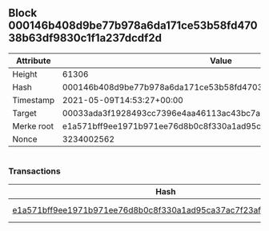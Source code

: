 ## Block 000146b408d9be77b978a6da171ce53b58fd47038b63df9830c1f1a237dcdf2d

Attribute | Value
--- | ---
Height | 61306
Hash | 000146b408d9be77b978a6da171ce53b58fd47038b63df9830c1f1a237dcdf2d
Timestamp | 2021-05-09T14:53:27+00:00
Target | 00033ada3f1928493cc7396e4aa46113ac43bc7ac52aab5d08e3934913716f64
Merke root | e1a571bff9ee1971b971ee76d8b0c8f330a1ad95ca37ac7f23af88bae87828ef
Nonce | 3234002562

```

```

### Transactions

Hash | Amount
--- | ---
[e1a571bff9ee1971b971ee76d8b0c8f330a1ad95ca37ac7f23af88bae87828ef](e1a571bff9ee1971b971ee76d8b0c8f330a1ad95ca37ac7f23af88bae87828ef.md) | 10.00000000 SKEPTI 
